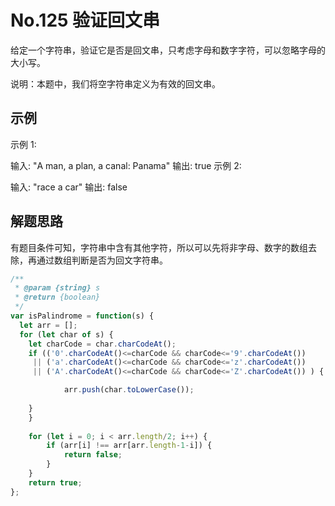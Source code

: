 # No.125 验证回文串

给定一个字符串，验证它是否是回文串，只考虑字母和数字字符，可以忽略字母的大小写。

说明：本题中，我们将空字符串定义为有效的回文串。

## 示例

示例 1:

输入: "A man, a plan, a canal: Panama"
输出: true
示例 2:

输入: "race a car"
输出: false

## 解题思路

有题目条件可知，字符串中含有其他字符，所以可以先将非字母、数字的数组去除，再通过数组判断是否为回文字符串。

```javascript
/**
 * @param {string} s
 * @return {boolean}
 */
var isPalindrome = function(s) {
  let arr = [];
  for (let char of s) {
    let charCode = char.charCodeAt();
    if (('0'.charCodeAt()<=charCode && charCode<='9'.charCodeAt()) 
     || ('a'.charCodeAt()<=charCode && charCode<='z'.charCodeAt())
     || ('A'.charCodeAt()<=charCode && charCode<='Z'.charCodeAt()) ) {

			arr.push(char.toLowerCase());
				
    }
	}
	
	for (let i = 0; i < arr.length/2; i++) {
		if (arr[i] !== arr[arr.length-1-i]) {
			return false;
		}
	}
	return true;
};
```
